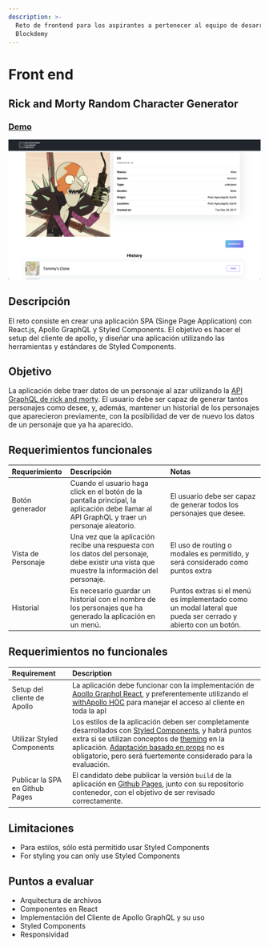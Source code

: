 ```yaml
---
description: >-
  Reto de frontend para los aspirantes a pertenecer al equipo de desarrollo de
  Blockdemy
---
```


# Front end

## Rick and Morty Random Character Generator

### [Demo](https://ernestognw.github.io/rick-and-morty-random/)

![](../.gitbook/assets/assets_-ljdamtha0wqne5cyncw_-ljmcc7einpqsiuyusli_-ljmcfsm4v0jwcq6yzba_ss-1%20%281%29.png)

## Descripción

El reto consiste en crear una aplicación SPA \(Singe Page Application\) con React.js, Apollo GraphQL y Styled Components. El objetivo es hacer el setup del cliente de apollo, y diseñar una aplicación utilizando las herramientas y estándares de Styled Components.

## Objetivo

La aplicación debe traer datos de un personaje al azar utilizando la [API GraphQL de rick and morty](https://rickandmortyapi.com/graphql). El usuario debe ser capaz de generar tantos personajes como desee, y, además, mantener un historial de los personajes que aparecieron previamente, con la posibilidad de ver de nuevo los datos de un personaje que ya ha aparecido.

## Requerimientos funcionales

| Requerimiento | Descripción | Notas |
| :--- | :--- | :--- |
| Botón generador | Cuando el usuario haga click en el botón de la pantalla principal, la aplicación debe llamar al API GraphQL y traer un personaje aleatorio. | El usuario debe ser capaz de generar todos los personajes que desee. |
| Vista de Personaje | Una vez que la aplicación recibe una respuesta con los datos del personaje, debe existir una vista que muestre la información del personaje. | El uso de routing o modales es permitido, y será considerado como puntos extra |
| Historial | Es necesario guardar un historial con el nombre de los personajes que ha generado la aplicación en un menú. | Puntos extras si el menú es implementado como un modal lateral que pueda ser cerrado y abierto con un botón. |

## Requerimientos no funcionales

| Requirement | Description |
| :--- | :--- |
| Setup del cliente de Apollo | La aplicación debe funcionar con la implementación de [Apollo Graphql React](https://www.apollographql.com/docs/react/essentials/get-started/), y preferentemente utilizando el [withApollo HOC](https://www.apollographql.com/docs/react/api/react-apollo/#withapollocomponent) para manejar el acceso al cliente en toda la apl |
| Utilizar Styled Components | Los estilos de la aplicación deben ser completamente desarrollados con [Styled Components](https://www.styled-components.com/),  y habrá puntos extra si se utilizan conceptos de [theming](https://www.styled-components.com/docs/advanced#theming) en la aplicación. [Adaptación basado en props](https://www.styled-components.com/docs/basics#adapting-based-on-props) no es obligatorio, pero será fuertemente considerado para la evaluación. |
| Publicar la SPA en Github Pages | El candidato debe publicar la versión `build` de la aplicación en [Github Pages](https://pages.github.com/), junto con su repositorio contenedor, con el objetivo de ser revisado correctamente. |

## Limitaciones

* Para estilos, sólo está permitido usar Styled Components
* For styling you can only use Styled Components

## Puntos a evaluar

* Arquitectura de archivos
* Componentes en React
* Implementación del Cliente de Apollo GraphQL y su uso
* Styled Components
* Responsividad

